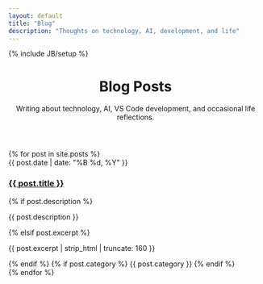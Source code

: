 ```yaml
---
layout: default
title: "Blog"
description: "Thoughts on technology, AI, development, and life"
---
```

{% include JB/setup %}

<div class="container">
  <header>
    <h1>Blog Posts</h1>
    <p>Writing about technology, AI, VS Code development, and occasional life reflections.</p>
  </header>

  <div class="posts-list">
    {% for post in site.posts %}
      <article class="post-item">
        <time class="post-date">{{ post.date | date: "%B %d, %Y" }}</time>
        <h3><a href="{{ post.url }}">{{ post.title }}</a></h3>
        {% if post.description %}
          <p class="post-excerpt">{{ post.description }}</p>
        {% elsif post.excerpt %}
          <p class="post-excerpt">{{ post.excerpt | strip_html | truncate: 160 }}</p>
        {% endif %}
        {% if post.category %}
          <span class="post-category">{{ post.category }}</span>
        {% endif %}
      </article>
    {% endfor %}
  </div>
</div>
